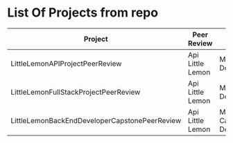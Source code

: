 # List Of Projects from repo

| Project                                       | Peer Review      | Course name                                    | Folder Name                     | Course Link                                                                                         |
|-----------------------------------------------|------------------|------------------------------------------------|---------------------------------|-----------------------------------------------------------------------------------------------------|
| LittleLemonAPIProjectPeerReview               | Api Little Lemon | Meta Back-End DeveloperSpecialization          | LittleLemonAPIProjectPeerReview | https://www.coursera.org/learn/apis/peer/RHpt0/little-lemon-api-project                             | 
| LittleLemonFullStackProjectPeerReview         | Api Little Lemon | Meta Full Stack DeveloperSpecialization        | LittleLemonAPIProjectPeerReview | https://www.coursera.org/learn/the-full-stack/peer/mFgWE/little-lemon-booking-system                | 
| LittleLemonBackEndDeveloperCapstonePeerReview | Api Little Lemon | Meta Back-End Capstone DeveloperSpecialization | LittleLemonAPIProjectPeerReview | https://www.coursera.org/learn/back-end-developer-capstone/peer/5pVcY/little-lemon-web-application/ | 

